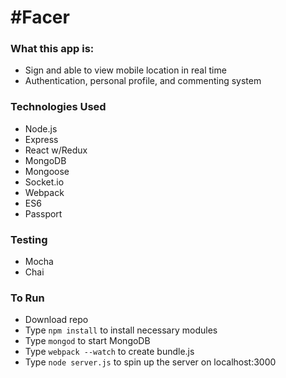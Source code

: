 # #Facer

### What this app is:
- Sign and able to view mobile location in real time
- Authentication, personal profile, and commenting system

### Technologies Used
- Node.js
- Express
- React w/Redux
- MongoDB
- Mongoose
- Socket.io
- Webpack
- ES6
- Passport

### Testing
- Mocha
- Chai

### To Run
- Download repo
- Type `npm install` to install necessary modules
- Type `mongod` to start MongoDB
- Type `webpack --watch` to create bundle.js
- Type `node server.js` to spin up the server on localhost:3000